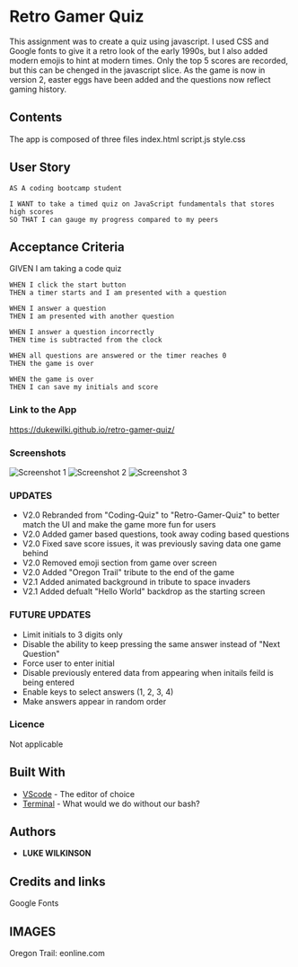 # Retro Gamer Quiz
This assignment was to create a quiz using javascript. I used CSS and Google fonts to give it a retro look of the early 1990s, but I also added modern emojis to hint at modern times. Only the top 5 scores are recorded, but this can be chenged in the javascript slice. As the game is now in version 2, easter eggs have been added and the questions now reflect gaming history.

## Contents
<p>
The app is composed of three files
index.html script.js style.css
</p>

## User Story
<p>
    
    AS A coding bootcamp student
    
    I WANT to take a timed quiz on JavaScript fundamentals that stores high scores
    SO THAT I can gauge my progress compared to my peers
   
</p>

## Acceptance Criteria 
<p>
    GIVEN I am taking a code quiz

    WHEN I click the start button
    THEN a timer starts and I am presented with a question
    
    WHEN I answer a question
    THEN I am presented with another question
    
    WHEN I answer a question incorrectly
    THEN time is subtracted from the clock
    
    WHEN all questions are answered or the timer reaches 0
    THEN the game is over
    
    WHEN the game is over
    THEN I can save my initials and score

</p>

### Link to the App
https://dukewilki.github.io/retro-gamer-quiz/

### Screenshots
![Screenshot 1](https://github.com/DukeWilki/retro-gamer-quiz/blob/master/assets/start.JPG)
![Screenshot 2](https://github.com/DukeWilki/retro-gamer-quiz/blob/master/assets/question.JPG)
![Screenshot 3](https://github.com/DukeWilki/retro-gamer-quiz/blob/master/assets/highscores.JPG)

### UPDATES
* V2.0 Rebranded from "Coding-Quiz" to "Retro-Gamer-Quiz" to better match the UI and make the game more fun for users
* V2.0 Added gamer based questions, took away coding based questions
* V2.0 Fixed save score issues, it was previously saving data one game behind 
* V2.0 Removed emoji section from game over screen
* V2.0 Added "Oregon Trail" tribute to the end of the game
* V2.1 Added animated background in tribute to space invaders
* V2.1 Added defualt "Hello World" backdrop as the starting screen

### FUTURE UPDATES
* Limit initials to 3 digits only
* Disable the ability to keep pressing the same answer instead of "Next Question"
* Force user to enter initial
* Disable previously entered data from appearing when initails feild is being entered
* Enable keys to select answers (1, 2, 3, 4)
* Make answers appear in random order

### Licence
Not applicable

## Built With
* [VScode](https://code.visualstudio.com/) - The editor of choice
* [Terminal](https:///) - What would we do without our bash?

## Authors
* **LUKE WILKINSON**

## Credits and links
Google Fonts
## IMAGES
Oregon Trail: eonline.com
